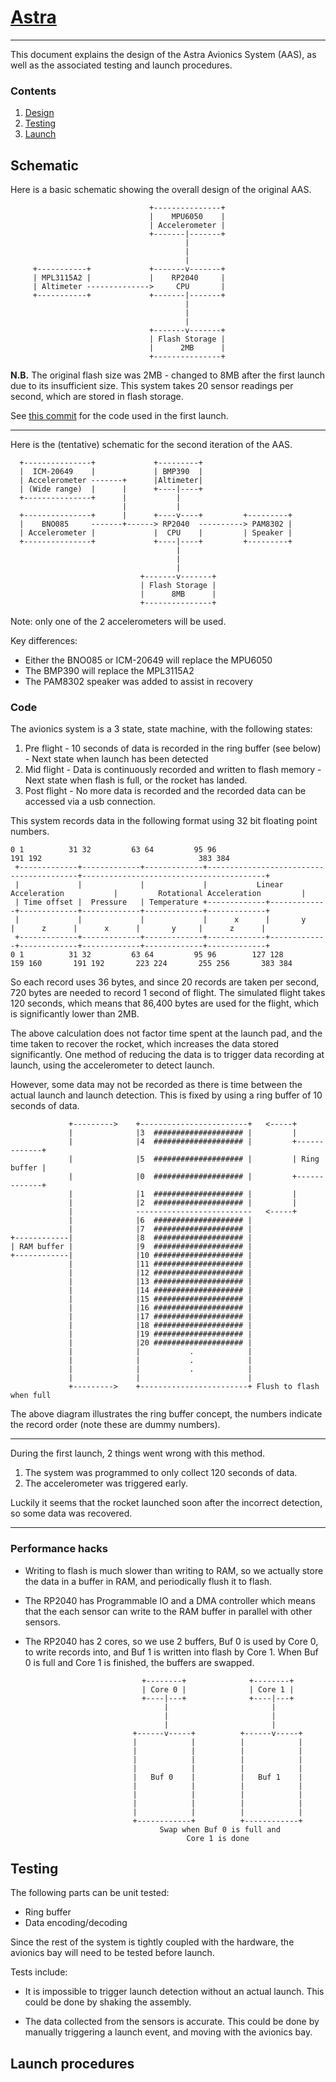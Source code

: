 # <ins>Astra</ins>

---

This document explains the design of the Astra Avionics System (AAS), as well as the associated testing and launch procedures.

### Contents

1. [Design](#Schematic)
2. [Testing](#Testing)
3. [Launch](#Launch)

## Schematic

Here is a basic schematic showing the overall design of the original AAS.

                                   +---------------+ 
                                   |    MPU6050    | 
                                   | Accelerometer | 
                                   +-------|-------+ 
                                           |         
                                           |         
                                           |         
         +-----------+             +-------v-------+ 
         | MPL3115A2 |             |    RP2040     | 
         | Altimeter -------------->     CPU       | 
         +-----------+             +-------|-------+ 
                                           |         
                                           |         
                                           |         
                                   +-------v-------+ 
                                   | Flash Storage | 
                                   |      2MB      | 
                                   +---------------+ 

**N.B.** The original flash size was 2MB - changed to 8MB after the first launch due to its insufficient size.
This system takes 20 sensor readings per second, which are stored in flash storage.

See [this commit](https://github.com/icl-art/avionics/commit/b56d4629c624b6bab54ca2577aa3f64e02a82ea5) for the code used in the first launch.

---

Here is the (tentative) schematic for the second iteration of the AAS.

      +---------------+             +---------+                    
      |  ICM-20649    |             | BMP390  |                    
      | Accelerometer -------+      |Altimeter|                    
      | (Wide range)  |      |      +----|----+                    
      +---------------+      |           |                         
                             |           |                         
      +---------------+      |      +----v----+         +---------+
      |    BNO085     -------+------> RP2040  ----------> PAM8302 |
      | Accelerometer |             |  CPU    |         | Speaker |
      +---------------+             +----|----+         +---------+
                                         |                         
                                         |                         
                                         |                         
                                 +-------v-------+                 
                                 | Flash Storage |                 
                                 |      8MB      |                 
                                 +---------------+                 

Note: only one of the 2 accelerometers will be used.

Key differences:

* Either the BNO085 or ICM-20649 will replace the MPU6050
* The BMP390 will replace the MPL3115A2
* The PAM8302 speaker was added to assist in recovery

### Code

The avionics system is a 3 state, state machine, with the following states:

1. Pre flight - 10 seconds of data is recorded in the ring buffer (see below) - Next state when launch has been detected
2. Mid flight - Data is continuously recorded and written to flash memory - Next state when flash is full, or the rocket has landed.
3. Post flight - No more data is recorded and the recorded data can be accessed via a usb connection.

This system records data in the following format using 32 bit floating point numbers.

    0 1          31 32         63 64         95 96                                    191 192                                   383 384
     +-------------+-------------+-------------+-----------------------------------------+-----------------------------------------+
     |             |             |             |           Linear Acceleration           |         Rotational Acceleration         |
     | Time offset |  Pressure   | Temperature +-------------+-------------+-------------+-------------+-------------+-------------+
     |             |             |             |      x      |       y     |      z      |      x      |       y     |      z      |
     +-------------+-------------+-------------+-------------+-------------+-------------+-------------+-------------+-------------+
    0 1          31 32         63 64         95 96        127 128       159 160       191 192       223 224       255 256       383 384

So each record uses 36 bytes, and since 20 records are taken per second, 720 bytes are needed to record 1 second of flight.
The simulated flight takes 120 seconds, which means that 86,400 bytes are used for the flight, which is significantly lower than 2MB.


The above calculation does not factor time spent at the launch pad, and the time taken to recover the rocket, which increases the data stored significantly.
One method of reducing the data is to trigger data recording at launch, using the accelerometer to detect launch.

However, some data may not be recorded as there is time between the actual launch and launch detection. This is fixed by using a ring buffer of 10 seconds of data.

                 +--------->    +------------------------+   <-----+              
                 |              |3  #################### |         |              
                 |              |4  #################### |         +-------------+
                 |              |5  #################### |         | Ring buffer |
                 |              |0  #################### |         +-------------+
                 |              |1  #################### |         |              
                 |              |2  #################### |         |              
                 |              --------------------------   <-----+              
                 |              |6  #################### |                        
                 |              |7  #################### |                        
    +------------|              |8  #################### |                        
    | RAM buffer |              |9  #################### |                        
    +------------|              |10 #################### |                        
                 |              |11 #################### |                        
                 |              |12 #################### |                        
                 |              |13 #################### |                        
                 |              |14 #################### |                        
                 |              |15 #################### |                        
                 |              |16 #################### |                        
                 |              |17 #################### |                        
                 |              |18 #################### |                        
                 |              |19 #################### |                        
                 |              |20 #################### |                        
                 |              |           .            |                        
                 |              |           .            |                        
                 |              |           .            |                        
                 |              |                        |                        
                 +--------->    +------------------------+ Flush to flash when full                       

The above diagram illustrates the ring buffer concept, the numbers indicate the record order (note these are dummy numbers).

---

During the first launch, 2 things went wrong with this method.

1. The system was programmed to only collect 120 seconds of data.
2. The accelerometer was triggered early.

Luckily it seems that the rocket launched soon after the incorrect detection, so some data was recovered.

---

### Performance hacks

* Writing to flash is much slower than writing to RAM, so we actually store the data in a buffer in RAM, and periodically flush it to flash.

* The RP2040 has Programmable IO and a DMA controller which means that the each sensor can write to the RAM buffer in parallel with other sensors.

* The RP2040 has 2 cores, so we use 2 buffers, Buf 0 is used by Core 0, to write records into, and Buf 1 is written into flash by Core 1. When Buf 0 is full and Core 1 is finished, the buffers are swapped.
  
                                +--------+              +--------+  
                                | Core 0 |              | Core 1 |  
                                +----|---+              +----|---+  
                                     |                       |      
                                     |                       |      
                                     |                       |      
                              +------v-----+          +------v-----+
                              |            |          |            |
                              |            |          |            |
                              |            |          |            |
                              |            |          |            |
                              |   Buf 0    |          |   Buf 1    |
                              |            |          |            |
                              |            |          |            |
                              |            |          |            |
                              |            |          |            |
                              +------------+          +------------+
                                    Swap when Buf 0 is full and     
                                          Core 1 is done            
  
## Testing

The following parts can be unit tested:

* Ring buffer
* Data encoding/decoding

Since the rest of the system is tightly coupled with the hardware, the avionics bay will need to be tested before launch.

Tests include:

* It is impossible to trigger launch detection without an actual launch. This could be done by shaking the assembly.

* The data collected from the sensors is accurate. This could be done by manually triggering a launch event, and moving with the avionics bay.

## Launch procedures
